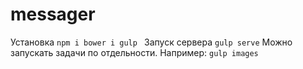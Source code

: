 # messager
Установка
`npm i
bower i
gulp
`
Запуск сервера
`gulp serve`
Можно запускать задачи по отдельности. Например:
`gulp images`
